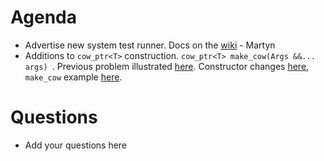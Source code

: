 Agenda
=========

* Advertise new system test runner. Docs on the [wiki](http://www.mantidproject.org/System_Tests) - Martyn
* Additions to `cow_ptr<T>` construction. `cow_ptr<T> make_cow(Args &&... args) `. Previous problem illustrated [here](https://github.com/mantidproject/mantid/blob/master/Framework/Kernel/inc/MantidKernel/cow_ptr.h#L104-L106). Constructor changes [here](https://github.com/mantidproject/mantid/blob/master/Framework/Kernel/inc/MantidKernel/cow_ptr.h#L67-L69), `make_cow` example [here](https://github.com/mantidproject/mantid/blob/master/Framework/Kernel/test/MakeCowTest.h#L30).

Questions
=========

* Add your questions here
